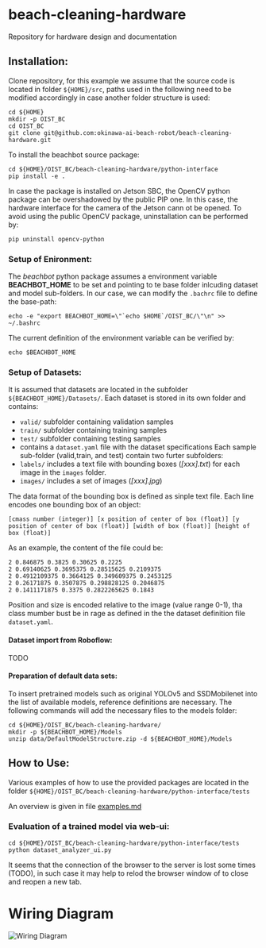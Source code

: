 # beach-cleaning-hardware
Repository for hardware design and documentation


## Installation:

Clone repository, for this example we assume that the source code is located in folder `${HOME}/src`, paths used in the following need to be modified accordingly in case another folder structure is used:
```
cd ${HOME}
mkdir -p OIST_BC
cd OIST_BC
git clone git@github.com:okinawa-ai-beach-robot/beach-cleaning-hardware.git
````

To install the beachbot source package:
```
cd ${HOME}/OIST_BC/beach-cleaning-hardware/python-interface
pip install -e .
```

In case the package is installed on Jetson SBC, the OpenCV python package can be overshadowed by the public PIP one.
In this case, the hardware interface for the camera of the Jetson cann ot be opened.
To avoid using the public OpenCV package, uninstallation can be performed by:
```
pip uninstall opencv-python
``` 

### Setup of Enironment:
The *beachbot* python package assumes a environment variable **BEACHBOT_HOME** to be set and pointing to te base folder inlcuding dataset and model sub-folders.
In our case, we can modify the `.bachrc` file to define the base-path:
```
echo -e "export BEACHBOT_HOME=\"`echo $HOME`/OIST_BC/\"\n" >> ~/.bashrc
```

The current definition of the environment variable can be verified by:
```
echo $BEACHBOT_HOME
```


### Setup of Datasets:
It is assumed that datasets are located in the subfolder `${BEACHBOT_HOME}/Datasets/`.
Each dataset is stored in its own folder and contains:
- `valid/` subfolder containing validation samples
- `train/` subfolder containing training samples
- `test/` subfolder containing testing samples
- contains a `dataset.yaml` file with the dataset specifications
Each sample sub-folder (valid,train, and test) contain two furter subfolders:
- `labels/` includes a text file with bounding boxes (*\[xxx\].txt*) for each image in the `images` folder.
- `images/` includes a set of images (*\[xxx\].jpg*)

The data format of the bounding box is defined as sinple text file.
Each line encodes one bounding box of an object:
```
[cmass number (integer)] [x position of center of box (float)] [y position of center of box (float)] [width of box (float)] [height of box (float)]
```
As an example, the content of the file could be:
```
2 0.846875 0.3825 0.30625 0.2225
2 0.69140625 0.3695375 0.28515625 0.2109375
2 0.4912109375 0.3664125 0.349609375 0.2453125
2 0.26171875 0.3507875 0.298828125 0.2046875
2 0.1411171875 0.3375 0.2822265625 0.1843
```
Position and size is encoded relative to the image (value range 0-1), tha class mumber bust be in rage as defined in the the dataset definition file `dataset.yaml`.

#### Dataset import from Roboflow:
TODO

#### Preparation of default data sets:
To insert pretrained models such as original YOLOv5 and SSDMobilenet into the list of available models,
reference definitions are necessary.
The following commands will add the necessary files to the models folder:
```
cd ${HOME}/OIST_BC/beach-cleaning-hardware/
mkdir -p ${BEACHBOT_HOME}/Models
unzip data/DefaultModelStructure.zip -d ${BEACHBOT_HOME}/Models
````


## How to Use:
Various examples of how to use the provided packages are located in the folder `${HOME}/OIST_BC/beach-cleaning-hardware/python-interface/tests`

An overview is given in file [examples.md](python-interface/docs/examples.md)

### Evaluation of a trained model via web-ui:
```
cd ${HOME}/OIST_BC/beach-cleaning-hardware/python-interface/tests
python dataset_analyzer_ui.py 
```
It seems that the connection of the browser to the server is lost some times (TODO), in such case it may help to relod the browser window of to close and reopen a new tab.


# Wiring Diagram

![Wiring Diagram](./media/beach-robot-wiring.png)
